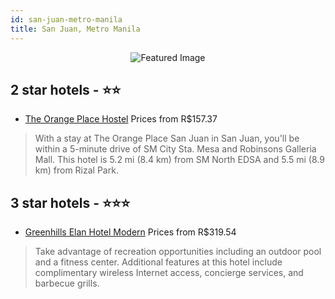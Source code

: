 ```yaml
---
id: san-juan-metro-manila
title: San Juan, Metro Manila
---
```


<center><img src="https://i.travelapi.com/hotels/5000000/4740000/4736700/4736675/45d392a2_z.jpg" alt="Featured Image" /></center>


##  2 star hotels - ⭐️⭐️

-    [The Orange Place Hostel](https://us.hurb.com/hotels/san-juan/the-orange-place-hostel-JNP-JP353260?cmp=18055) Prices from R$157.37
   > With a stay at The Orange Place San Juan in San Juan, you'll be within a 5-minute drive of SM City Sta. Mesa and Robinsons Galleria Mall. This hotel is 5.2 mi (8.4 km) from SM North EDSA and 5.5 mi (8.9 km) from Rizal Park.

##  3 star hotels - ⭐️⭐️⭐️

-    [Greenhills Elan Hotel Modern](https://us.hurb.com/hotels/san-juan/greenhills-elan-hotel-modern-JNP-JP190084?cmp=18055) Prices from R$319.54
   > Take advantage of recreation opportunities including an outdoor pool and a fitness center. Additional features at this hotel include complimentary wireless Internet access, concierge services, and barbecue grills.
